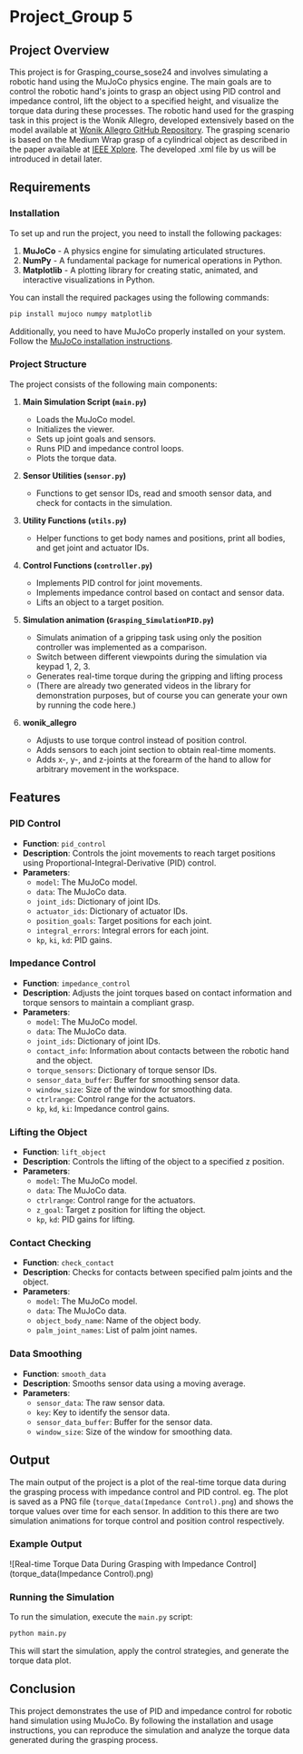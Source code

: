
# Project_Group 5

## Project Overview
This project is for Grasping_course_sose24 and involves simulating a robotic hand using the MuJoCo physics engine. The main goals are to control the robotic hand's joints to grasp an object using PID control and impedance control, lift the object to a specified height, and visualize the torque data during these processes.
The robotic hand used for the grasping task in this project is the Wonik Allegro, developed extensively based on the model available at [Wonik Allegro GitHub Repository](https://github.com/google-deepmind/mujoco_menagerie). The grasping scenario is based on the Medium Wrap grasp of a cylindrical object as described in the paper available at [IEEE Xplore](https://ieeexplore.ieee.org/document/6822601). The developed .xml file by us will be introduced in detail later.
## Requirements

### Installation
To set up and run the project, you need to install the following packages:
1. **MuJoCo** - A physics engine for simulating articulated structures.
2. **NumPy** - A fundamental package for numerical operations in Python.
3. **Matplotlib** - A plotting library for creating static, animated, and interactive visualizations in Python.

You can install the required packages using the following commands:
```sh
pip install mujoco numpy matplotlib
```

Additionally, you need to have MuJoCo properly installed on your system. Follow the [MuJoCo installation instructions](http://www.mujoco.org/book/install.html).

### Project Structure
The project consists of the following main components:
1. **Main Simulation Script (`main.py`)**
   - Loads the MuJoCo model.
   - Initializes the viewer.
   - Sets up joint goals and sensors.
   - Runs PID and impedance control loops.
   - Plots the torque data.
   
2. **Sensor Utilities (`sensor.py`)**
   - Functions to get sensor IDs, read and smooth sensor data, and check for contacts in the simulation.

3. **Utility Functions (`utils.py`)**
   - Helper functions to get body names and positions, print all bodies, and get joint and actuator IDs.

4. **Control Functions (`controller.py`)**
   - Implements PID control for joint movements.
   - Implements impedance control based on contact and sensor data.
   - Lifts an object to a target position.

5. **Simulation animation (`Grasping_SimulationPID.py`)**
   - Simulats animation of a gripping task using only the position controller was implemented as a comparison.
   - Switch between different viewpoints during the simulation via keypad 1, 2, 3.
   - Generates real-time torque during the gripping and lifting process
   - (There are already two generated videos in the library for demonstration purposes, but of course you can generate your own by running the code here.)
   
6. **wonik_allegro**
   - Adjusts to use torque control instead of position control.
   - Adds sensors to each joint section to obtain real-time moments.
   - Adds x-, y-, and z-joints at the forearm of the hand to allow for arbitrary movement in the workspace.
     
## Features

### PID Control
- **Function**: `pid_control`
- **Description**: Controls the joint movements to reach target positions using Proportional-Integral-Derivative (PID) control.
- **Parameters**:
  - `model`: The MuJoCo model.
  - `data`: The MuJoCo data.
  - `joint_ids`: Dictionary of joint IDs.
  - `actuator_ids`: Dictionary of actuator IDs.
  - `position_goals`: Target positions for each joint.
  - `integral_errors`: Integral errors for each joint.
  - `kp`, `ki`, `kd`: PID gains.

### Impedance Control
- **Function**: `impedance_control`
- **Description**: Adjusts the joint torques based on contact information and torque sensors to maintain a compliant grasp.
- **Parameters**:
  - `model`: The MuJoCo model.
  - `data`: The MuJoCo data.
  - `joint_ids`: Dictionary of joint IDs.
  - `contact_info`: Information about contacts between the robotic hand and the object.
  - `torque_sensors`: Dictionary of torque sensor IDs.
  - `sensor_data_buffer`: Buffer for smoothing sensor data.
  - `window_size`: Size of the window for smoothing data.
  - `ctrlrange`: Control range for the actuators.
  - `kp`, `kd`, `ki`: Impedance control gains.

### Lifting the Object
- **Function**: `lift_object`
- **Description**: Controls the lifting of the object to a specified z position.
- **Parameters**:
  - `model`: The MuJoCo model.
  - `data`: The MuJoCo data.
  - `ctrlrange`: Control range for the actuators.
  - `z_goal`: Target z position for lifting the object.
  - `kp`, `kd`: PID gains for lifting.

### Contact Checking
- **Function**: `check_contact`
- **Description**: Checks for contacts between specified palm joints and the object.
- **Parameters**:
  - `model`: The MuJoCo model.
  - `data`: The MuJoCo data.
  - `object_body_name`: Name of the object body.
  - `palm_joint_names`: List of palm joint names.

### Data Smoothing
- **Function**: `smooth_data`
- **Description**: Smooths sensor data using a moving average.
- **Parameters**:
  - `sensor_data`: The raw sensor data.
  - `key`: Key to identify the sensor data.
  - `sensor_data_buffer`: Buffer for the sensor data.
  - `window_size`: Size of the window for smoothing data.

## Output
The main output of the project is a plot of the real-time torque data during the grasping process with impedance control and PID control. eg. The plot is saved as a PNG file (`torque_data(Impedance Control).png`) and shows the torque values over time for each sensor. In addition to this there are two simulation animations for torque control and position control respectively.

### Example Output
![Real-time Torque Data During Grasping with Impedance Control](torque_data(Impedance Control).png)

### Running the Simulation
To run the simulation, execute the `main.py` script:
```sh
python main.py
```
This will start the simulation, apply the control strategies, and generate the torque data plot.

## Conclusion
This project demonstrates the use of PID and impedance control for robotic hand simulation using MuJoCo. By following the installation and usage instructions, you can reproduce the simulation and analyze the torque data generated during the grasping process.
